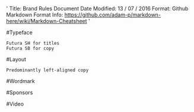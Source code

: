  
' 
	Title:					Brand Rules Document
	Date Modified:	13 / 07 / 2016
	Format:					Github Markdown
	Format Info:		https://github.com/adam-p/markdown-here/wiki/Markdown-Cheatsheet
'

  #Typeface

	Futura SH for titles
	Futura SB for copy

  #Layout

	Predominantly left-aligned copy

  #Wordmark

  #Sponsors

  #Video